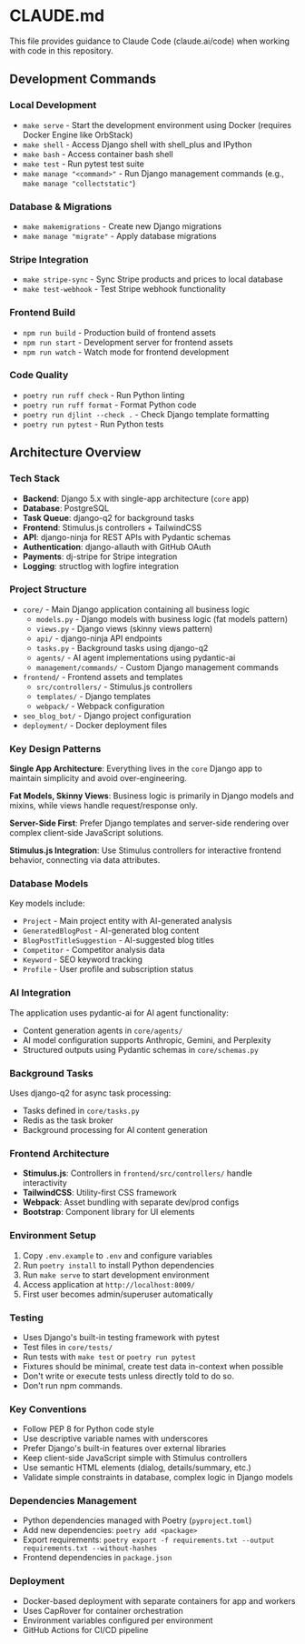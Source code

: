# CLAUDE.md

This file provides guidance to Claude Code (claude.ai/code) when working with code in this repository.

## Development Commands

### Local Development
- `make serve` - Start the development environment using Docker (requires Docker Engine like OrbStack)
- `make shell` - Access Django shell with shell_plus and IPython
- `make bash` - Access container bash shell
- `make test` - Run pytest test suite
- `make manage "<command>"` - Run Django management commands (e.g., `make manage "collectstatic"`)

### Database & Migrations
- `make makemigrations` - Create new Django migrations
- `make manage "migrate"` - Apply database migrations

### Stripe Integration
- `make stripe-sync` - Sync Stripe products and prices to local database
- `make test-webhook` - Test Stripe webhook functionality

### Frontend Build
- `npm run build` - Production build of frontend assets
- `npm run start` - Development server for frontend assets
- `npm run watch` - Watch mode for frontend development

### Code Quality
- `poetry run ruff check` - Run Python linting
- `poetry run ruff format` - Format Python code
- `poetry run djlint --check .` - Check Django template formatting
- `poetry run pytest` - Run Python tests

## Architecture Overview

### Tech Stack
- **Backend**: Django 5.x with single-app architecture (`core` app)
- **Database**: PostgreSQL
- **Task Queue**: django-q2 for background tasks
- **Frontend**: Stimulus.js controllers + TailwindCSS
- **API**: django-ninja for REST APIs with Pydantic schemas
- **Authentication**: django-allauth with GitHub OAuth
- **Payments**: dj-stripe for Stripe integration
- **Logging**: structlog with logfire integration

### Project Structure
- `core/` - Main Django application containing all business logic
  - `models.py` - Django models with business logic (fat models pattern)
  - `views.py` - Django views (skinny views pattern)
  - `api/` - django-ninja API endpoints
  - `tasks.py` - Background tasks using django-q2
  - `agents/` - AI agent implementations using pydantic-ai
  - `management/commands/` - Custom Django management commands
- `frontend/` - Frontend assets and templates
  - `src/controllers/` - Stimulus.js controllers
  - `templates/` - Django templates
  - `webpack/` - Webpack configuration
- `seo_blog_bot/` - Django project configuration
- `deployment/` - Docker deployment files

### Key Design Patterns

**Single App Architecture**: Everything lives in the `core` Django app to maintain simplicity and avoid over-engineering.

**Fat Models, Skinny Views**: Business logic is primarily in Django models and mixins, while views handle request/response only.

**Server-Side First**: Prefer Django templates and server-side rendering over complex client-side JavaScript solutions.

**Stimulus.js Integration**: Use Stimulus controllers for interactive frontend behavior, connecting via data attributes.

### Database Models
Key models include:
- `Project` - Main project entity with AI-generated analysis
- `GeneratedBlogPost` - AI-generated blog content
- `BlogPostTitleSuggestion` - AI-suggested blog titles
- `Competitor` - Competitor analysis data
- `Keyword` - SEO keyword tracking
- `Profile` - User profile and subscription status

### AI Integration
The application uses pydantic-ai for AI agent functionality:
- Content generation agents in `core/agents/`
- AI model configuration supports Anthropic, Gemini, and Perplexity
- Structured outputs using Pydantic schemas in `core/schemas.py`

### Background Tasks
Uses django-q2 for async task processing:
- Tasks defined in `core/tasks.py`
- Redis as the task broker
- Background processing for AI content generation

### Frontend Architecture
- **Stimulus.js**: Controllers in `frontend/src/controllers/` handle interactivity
- **TailwindCSS**: Utility-first CSS framework
- **Webpack**: Asset bundling with separate dev/prod configs
- **Bootstrap**: Component library for UI elements

### Environment Setup
1. Copy `.env.example` to `.env` and configure variables
2. Run `poetry install` to install Python dependencies
3. Run `make serve` to start development environment
4. Access application at `http://localhost:8009/`
5. First user becomes admin/superuser automatically

### Testing
- Uses Django's built-in testing framework with pytest
- Test files in `core/tests/`
- Run tests with `make test` or `poetry run pytest`
- Fixtures should be minimal, create test data in-context when possible
- Don't write or execute tests unless directly told to do so.
- Don't run npm commands.

### Key Conventions
- Follow PEP 8 for Python code style
- Use descriptive variable names with underscores
- Prefer Django's built-in features over external libraries
- Keep client-side JavaScript simple with Stimulus controllers
- Use semantic HTML elements (dialog, details/summary, etc.)
- Validate simple constraints in database, complex logic in Django models

### Dependencies Management
- Python dependencies managed with Poetry (`pyproject.toml`)
- Add new dependencies: `poetry add <package>`
- Export requirements: `poetry export -f requirements.txt --output requirements.txt --without-hashes`
- Frontend dependencies in `package.json`

### Deployment
- Docker-based deployment with separate containers for app and workers
- Uses CapRover for container orchestration
- Environment variables configured per environment
- GitHub Actions for CI/CD pipeline

